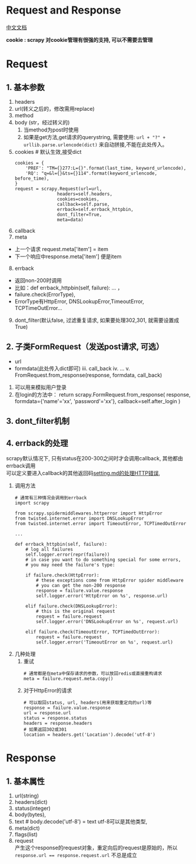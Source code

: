 # Request and Response
[中文文档](https://scrapy-chs.readthedocs.io/zh_CN/latest/topics/request-response.html)

**cookie : scrapy 对cookie管理有很强的支持, 可以不需要去管理**


# Request

## 1. 基本参数
1. headers
2. url(转义之后的，修改需用replace)
3. method
4. body (str，经过转义的)
	1. 当method为post时使用
	2. 如果是get方法,get请求的querystring, 需要使用: ``` url + "?" + urllib.parse.urlencode(dict) ``` 来自动拼接,不能在此处传入。
5. cookies	# 默认生效,接受dict 
    ```
    cookies = {
        'PREF': "TM={}277:L={}".format(last_time, keyword_urlencode),
        'RQ': "q=&l={}&ts={}114".format(keyword_urlencode, before_time),
    }
    request = scrapy.Request(url=url, 
                    headers=self.headers,
                    cookies=cookies,
                    callback=self.parse, 
                    errback=self.errback_httpbin,
                    dont_filter=True,
                    meta=data)
    ```
6. callback
7. meta 
 + 上一个请求 request.meta['item'] = item
 + 下一个响应中response.meta['item'] 便是item
8. errback
 + 返回non-200时调用
 + 比如：def errback_httpbin(self, failure): … ，
 + failure.check(ErrorType),    
 + ErrorType有HttpError, DNSLookupError,TimeoutError, TCPTimeOutError…

9. dont_filter(默认false, 过滤重复请求, 如果要处理302,301, 就需要设置成True)

## 2. 子类FormRequest（发送post请求, 可选）
- url
- formdata(此处传入dict即可)
iii. call_back
iv. …
v. FromRequest.from_response(response, formdata, call_back)
1) 可以用来模拟用户登录
2) 在login的方法中： return scrapy.FormRequest.from_response(
	response,
	formdata={'name'='xx', 'password'='xx'},
	callback=self.after_login
	)

## 3. dont_filter机制


## 4. errback的处理
scrapy默认情况下, 只有status在200-300之间时才会调用callback, 其他都由errback调用  
可以定义要进入callback的其他返回码[setting.md的处理HTTP错误](scrapy-setting.md), 
1. 调用方法
    ```
    # 通常有三种情况会调用到errback
    import scrapy

    from scrapy.spidermiddlewares.httperror import HttpError
    from twisted.internet.error import DNSLookupError
    from twisted.internet.error import TimeoutError, TCPTimedOutError

    ...

    def errback_httpbin(self, failure):
        # log all failures
        self.logger.error(repr(failure))
        # in case you want to do something special for some errors,
        # you may need the failure's type:

        if failure.check(HttpError):
            # these exceptions come from HttpError spider middleware
            # you can get the non-200 response
            response = failure.value.response
            self.logger.error('HttpError on %s', response.url)

        elif failure.check(DNSLookupError):
            # this is the original request
            request = failure.request
            self.logger.error('DNSLookupError on %s', request.url)

        elif failure.check(TimeoutError, TCPTimedOutError):
            request = failure.request
            self.logger.error('TimeoutError on %s', request.url)
    ```
2. 几种处理
   1. 重试
        ```
        # 通常都是在meta中保存请求的参数，可以放回redis或直接重构请求
        meta = failure.request.meta.copy()
        ```
   2. 对于HttpError的请求
        ```
        # 可以取回status, url, headers(用来获取重定向的url)等
        response = failure.value.response
        url = response.url
        status = response.status
        headers = response.headers
        # 如果返回302或301
        location = headers.get('Location').decode('utf-8')
        ```

# Response

## 1. 基本属性
1. url(string)
2. headers(dict)
3. status(integer)
4. body(bytes), 
5. text   # body.decode('utf-8') = text  utf-8可以是其他类型, <meta charset="UTF-8">
6. meta(dict)
7. flags(list)
8. request  
  产生这个response的request对象，重定向后的request是原始的，所以`response.url == response.request.url` 不总是成立

